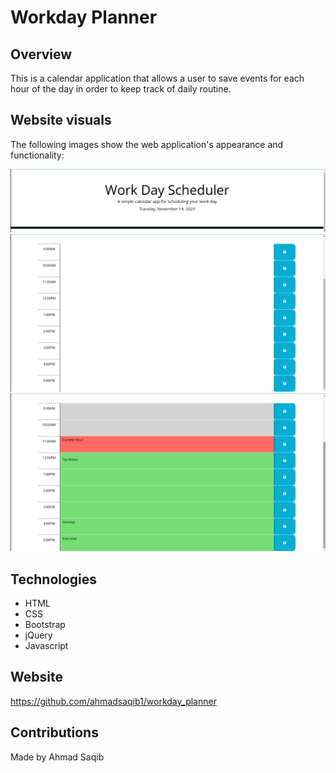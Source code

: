 # Workday Planner

## Overview

This is a calendar application that allows a user to save events for each hour of the
day in order to keep track of daily routine.

## Website visuals

The following images show the web application's appearance and functionality:

![Current day  ](./demo/demo1.png)
![Timeblocks UI](./demo/demo2.png)
![Timeblocks functionality](./demo/demo3.png)

## Technologies

- HTML
- CSS
- Bootstrap
- jQuery
- Javascript

## Website

https://github.com/ahmadsaqib1/workday_planner

## Contributions

Made by Ahmad Saqib
